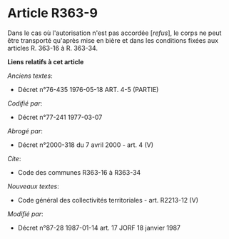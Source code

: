 # Article R363-9

Dans le cas où l'autorisation n'est pas accordée [*refus*], le corps ne peut être transporté qu'après mise en bière et dans
les conditions fixées aux articles R. 363-16 à R. 363-34.

**Liens relatifs à cet article**

_Anciens textes_:

  - Décret n°76-435 1976-05-18 ART. 4-5 (PARTIE)

_Codifié par_:

  - Décret n°77-241 1977-03-07

_Abrogé par_:

  - Décret n°2000-318 du 7 avril 2000 - art. 4 (V)

_Cite_:

  - Code des communes R363-16 à R363-34

_Nouveaux textes_:

  - Code général des collectivités territoriales - art. R2213-12 (V)

_Modifié par_:

  - Décret n°87-28 1987-01-14 art. 17 JORF 18 janvier 1987
